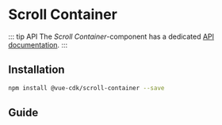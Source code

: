# Scroll Container

::: tip API
The *Scroll Container*-component has a dedicated [API documentation](./../../api/scroll-container).
:::

## Installation

```sh
npm install @vue-cdk/scroll-container --save
```

## Guide

<!-- <Demo for="scroll-container/vmodel" /> -->
